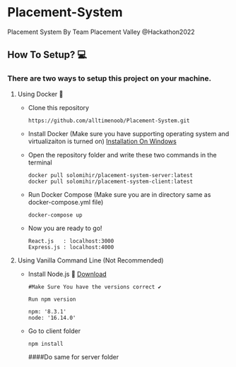 # Placement-System
Placement System By Team Placement Valley @Hackathon2022


## How To Setup? 💻

### There are two ways to setup this project on your machine. 

1. Using Docker 🐳

    * Clone this repository


         ```
         https://github.com/alltimenoob/Placement-System.git
         ```


    * Install Docker (Make sure you have supporting operating system and virtualizaiton is turned on)  [Installation On Windows](https://www.youtube.com/watch?v=5nX8U8Fz5S0) 

    * Open the repository folder and write these two commands in the terminal 
         
         ```
         docker pull solomihir/placement-system-server:latest
         docker pull solomihir/placement-system-client:latest
         ```

    * Run Docker Compose (Make sure you are in directory same as docker-compose.yml file) 



        ```
        docker-compose up
        ```

    * Now you are ready to go!
    
         ```
         React.js   : localhost:3000
         Express.js : localhost:4000
         ```
    

2. Using Vanilla Command Line (Not Recommended)


   * Install Node.js 🍃 [Download](https://nodejs.org/en/download/)
      
      ``` 
      #Make Sure You have the versions correct ✔️
      
      Run npm version
      
      npm: '8.3.1'
      node: '16.14.0'
      ```
   * Go to client folder
      
      ```
      npm install
      ```
      ####Do same for server folder
